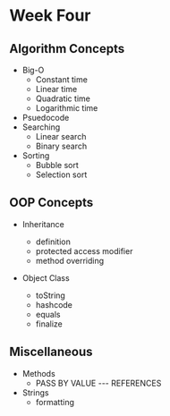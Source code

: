 # Week Four

## Algorithm Concepts
- Big-O
    * Constant time
    * Linear time 
    * Quadratic time
    * Logarithmic time
- Psuedocode
- Searching 
    * Linear search 
    * Binary search
- Sorting 
    * Bubble sort 
    * Selection sort

## OOP Concepts
* Inheritance 
    - definition
    - protected access modifier
    - method overriding 

* Object Class 
    - toString
    - hashcode
    - equals
    - finalize 


## Miscellaneous
* Methods
    - PASS BY VALUE --- REFERENCES
* Strings
    - formatting

